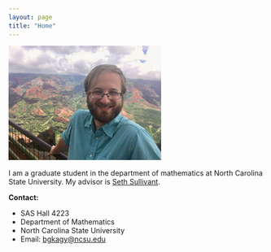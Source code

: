```yaml
---
layout: page
title: "Home"
---
```


 <img src="assets/IMG_5346.jpeg" alt="pic" width="300"/> 

 I am a graduate student in the department of mathematics at North Carolina State University. My advisor is [Seth Sullivant](https://sethsullivant.wordpress.ncsu.edu/).
 
 **Contact:**
- SAS Hall 4223
- Department of Mathematics
- North Carolina State University 
- Email: bgkagy@ncsu.edu 
